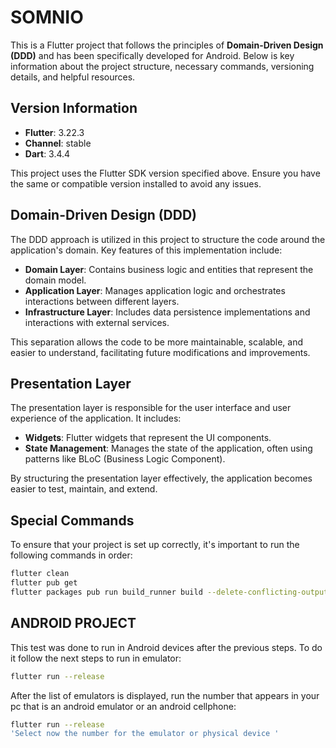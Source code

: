 # SOMNIO

This is a Flutter project that follows the principles of **Domain-Driven Design (DDD)** and has been specifically developed for Android. Below is key information about the project structure, necessary commands, versioning details, and helpful resources.

## Version Information

- **Flutter**: 3.22.3
- **Channel**: stable
- **Dart**: 3.4.4

This project uses the Flutter SDK version specified above. Ensure you have the same or compatible version installed to avoid any issues.

## Domain-Driven Design (DDD)

The DDD approach is utilized in this project to structure the code around the application's domain. Key features of this implementation include:

- **Domain Layer**: Contains business logic and entities that represent the domain model.
- **Application Layer**: Manages application logic and orchestrates interactions between different layers.
- **Infrastructure Layer**: Includes data persistence implementations and interactions with external services.

This separation allows the code to be more maintainable, scalable, and easier to understand, facilitating future modifications and improvements.

## Presentation Layer

The presentation layer is responsible for the user interface and user experience of the application. It includes:

- **Widgets**: Flutter widgets that represent the UI components.
- **State Management**: Manages the state of the application, often using patterns like BLoC (Business Logic Component).

By structuring the presentation layer effectively, the application becomes easier to test, maintain, and extend.

## Special Commands

To ensure that your project is set up correctly, it's important to run the following commands in order:

```bash
flutter clean
flutter pub get
flutter packages pub run build_runner build --delete-conflicting-outputs
```

## ANDROID PROJECT

This test was done to run in Android devices after the previous steps. To do it follow the next steps to run in emulator:

```bash
flutter run --release
```

After the list of emulators is displayed, run the number that appears in your pc that is an android emulator or an android cellphone:

```bash
flutter run --release 
'Select now the number for the emulator or physical device '
```
